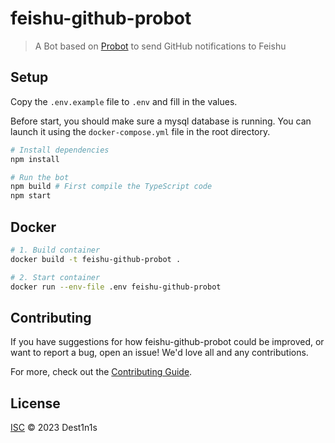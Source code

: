 # feishu-github-probot

> A Bot based on [Probot](https://github.com/probot/probot) to send GitHub notifications to Feishu

## Setup

Copy the `.env.example` file to `.env` and fill in the values.

Before start, you should make sure a mysql database is running. You can launch it using the `docker-compose.yml` file in the root directory.

```sh
# Install dependencies
npm install

# Run the bot
npm build # First compile the TypeScript code
npm start   
```

## Docker

```sh
# 1. Build container
docker build -t feishu-github-probot .

# 2. Start container
docker run --env-file .env feishu-github-probot
```

## Contributing

If you have suggestions for how feishu-github-probot could be improved, or want to report a bug, open an issue! We'd love all and any contributions.

For more, check out the [Contributing Guide](CONTRIBUTING.md).

## License

[ISC](LICENSE) © 2023 Dest1n1s
